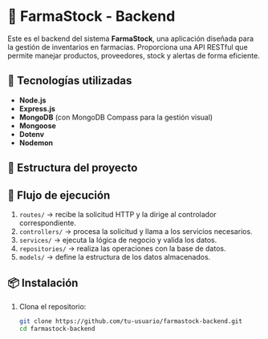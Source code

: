# 🏥 FarmaStock - Backend

Este es el backend del sistema **FarmaStock**, una aplicación diseñada para la gestión de inventarios en farmacias. Proporciona una API RESTful que permite manejar productos, proveedores, stock y alertas de forma eficiente.

## 🚀 Tecnologías utilizadas

- **Node.js**
- **Express.js**
- **MongoDB** (con MongoDB Compass para la gestión visual)
- **Mongoose**
- **Dotenv**
- **Nodemon**

## 📁 Estructura del proyecto

## 🔄 Flujo de ejecución

1. `routes/` → recibe la solicitud HTTP y la dirige al controlador correspondiente.
2. `controllers/` → procesa la solicitud y llama a los servicios necesarios.
3. `services/` → ejecuta la lógica de negocio y valida los datos.
4. `repositories/` → realiza las operaciones con la base de datos.
5. `models/` → define la estructura de los datos almacenados.

## 📦 Instalación

1. Clona el repositorio:
   ```bash
   git clone https://github.com/tu-usuario/farmastock-backend.git
   cd farmastock-backend
